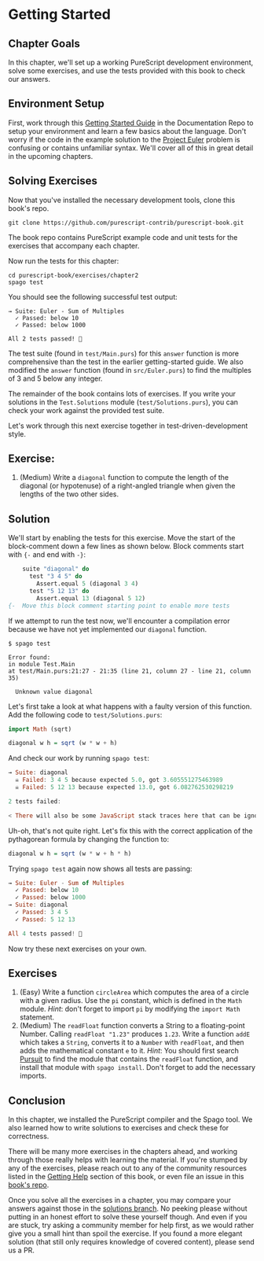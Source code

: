 # Getting Started

## Chapter Goals

In this chapter, we'll set up a working PureScript development environment, solve some exercises, and use the tests provided with this book to check our answers.

## Environment Setup

First, work through this [Getting Started Guide](https://github.com/purescript/documentation/blob/master/guides/Getting-Started.md) in the Documentation Repo to setup your environment and learn a few basics about the language. Don't worry if the code in the example solution to the [Project Euler](http://projecteuler.net/problem=1) problem is confusing or contains unfamiliar syntax. We'll cover all of this in great detail in the upcoming chapters.

## Solving Exercises

Now that you've installed the necessary development tools, clone this book's repo.
```
git clone https://github.com/purescript-contrib/purescript-book.git
```

The book repo contains PureScript example code and unit tests for the exercises that accompany each chapter.

Now run the tests for this chapter:
```
cd purescript-book/exercises/chapter2
spago test
```

You should see the following successful test output:
```
→ Suite: Euler - Sum of Multiples
  ✓ Passed: below 10
  ✓ Passed: below 1000

All 2 tests passed! 🎉
```

The test suite (found in `test/Main.purs`) for this `answer` function is more comprehensive than the test in the earlier getting-started guide. We also modified the `answer` function (found in `src/Euler.purs`) to find the multiples of 3 and 5 below any integer.

The remainder of the book contains lots of exercises. If you write your solutions in the `Test.Solutions` module (`test/Solutions.purs`), you can check your work against the provided test suite.

Let's work through this next exercise together in test-driven-development style.

## Exercise:
1. (Medium) Write a `diagonal` function to compute the length of the diagonal (or hypotenuse) of a right-angled triangle when given the lengths of the two other sides.

## Solution

We'll start by enabling the tests for this exercise. Move the start of the block-comment down a few lines as shown below. Block comments start with `{-` and end with `-}`:
```hs
    suite "diagonal" do
      test "3 4 5" do
        Assert.equal 5 (diagonal 3 4)
      test "5 12 13" do
        Assert.equal 13 (diagonal 5 12)
{-  Move this block comment starting point to enable more tests
```

If we attempt to run the test now, we'll encounter a compilation error because we have not yet implemented our `diagonal` function.

```
$ spago test

Error found:
in module Test.Main
at test/Main.purs:21:27 - 21:35 (line 21, column 27 - line 21, column 35)

  Unknown value diagonal
```

Let's first take a look at what happens with a faulty version of this function. Add the following code to `test/Solutions.purs`:
```hs
import Math (sqrt)

diagonal w h = sqrt (w * w + h)
```

And check our work by running `spago test`:
```hs
→ Suite: diagonal
  ☠ Failed: 3 4 5 because expected 5.0, got 3.605551275463989
  ☠ Failed: 5 12 13 because expected 13.0, got 6.082762530298219

2 tests failed:

< There will also be some JavaScript stack traces here that can be ignored >
```

Uh-oh, that's not quite right. Let's fix this with the correct application of the pythagorean formula by changing the function to:
```hs
diagonal w h = sqrt (w * w + h * h)
```

Trying `spago test` again now shows all tests are passing:
```hs
→ Suite: Euler - Sum of Multiples
  ✓ Passed: below 10
  ✓ Passed: below 1000
→ Suite: diagonal
  ✓ Passed: 3 4 5
  ✓ Passed: 5 12 13

All 4 tests passed! 🎉
```

Now try these next exercises on your own.

## Exercises

 1. (Easy) Write a function `circleArea` which computes the area of a circle with a given radius. Use the `pi` constant, which is defined in the `Math` module. _Hint_: don't forget to import `pi` by modifying the `import Math` statement.
 1. (Medium) The `readFloat` function converts a String to a floating-point Number. Calling `readFloat "1.23"` produces `1.23`. Write a function `addE` which takes a `String`, converts it to a `Number` with `readFloat`, and then adds the mathematical constant `e` to it. _Hint_: You should first search [Pursuit](https://pursuit.purescript.org/) to find the module that contains the `readFloat` function, and install that module with `spago install`. Don't forget to add the necessary imports.

## Conclusion

In this chapter, we installed the PureScript compiler and the Spago tool. We also learned how to write solutions to exercises and check these for correctness.

There will be many more exercises in the chapters ahead, and working through those really helps with learning the material. If you're stumped by any of the exercises, please reach out to any of the community resources listed in the [Getting Help](https://book.purescript.org/chapter1.html#getting-help) section of this book, or even file an issue in this [book's repo](https://github.com/purescript-contrib/purescript-book/issues).

Once you solve all the exercises in a chapter, you may compare your answers against those in the [solutions branch](https://github.com/purescript-contrib/purescript-book/tree/solutions). No peeking please without putting in an honest effort to solve these yourself though. And even if you are stuck, try asking a community member for help first, as we would rather give you a small hint than spoil the exercise. If you found a more elegant solution (that still only requires knowledge of covered content), please send us a PR.
